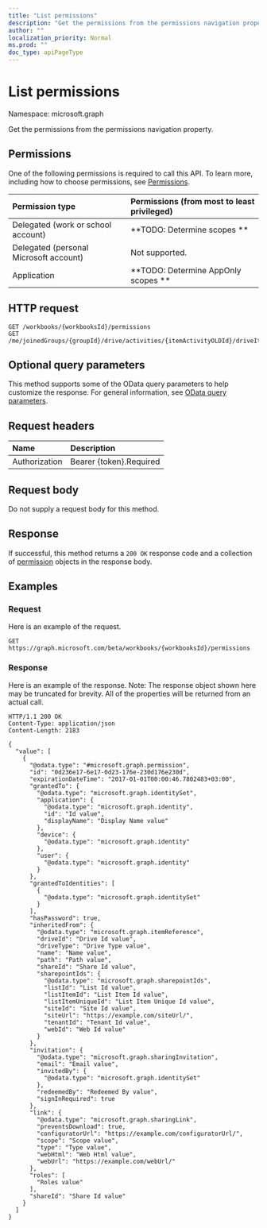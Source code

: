 ```yaml
---
title: "List permissions"
description: "Get the permissions from the permissions navigation property."
author: ""
localization_priority: Normal
ms.prod: ""
doc_type: apiPageType
---
```


# List permissions

Namespace: microsoft.graph

Get the permissions from the permissions navigation property.

## Permissions
One of the following permissions is required to call this API. To learn more, including how to choose permissions, see [Permissions](/concepts/permissions-reference.md).

|Permission type|Permissions (from most to least privileged)|
|:---|:---|
|Delegated (work or school account)|**TODO: Determine scopes **|
|Delegated (personal Microsoft account)|Not supported.|
|Application|**TODO: Determine AppOnly scopes **|

## HTTP request
<!-- {
  "blockType": "ignored"
}
-->
``` http
GET /workbooks/{workbooksId}/permissions
GET /me/joinedGroups/{groupId}/drive/activities/{itemActivityOLDId}/driveItem/permissions
```

## Optional query parameters
This method supports some of the OData query parameters to help customize the response. For general information, see [OData query parameters](/graph/query-parameters).

## Request headers
|Name|Description|
|:---|:---|
|Authorization|Bearer {token}.Required|

## Request body
Do not supply a request body for this method.

## Response
If successful, this method returns a `200 OK` response code and a collection of [permission](../resources/permission.md) objects in the response body.

## Examples

### Request
Here is an example of the request.
<!-- {
  "blockType": "request",
  "name": "get_permission"
}
-->
``` http
GET https://graph.microsoft.com/beta/workbooks/{workbooksId}/permissions
```

### Response
Here is an example of the response. Note: The response object shown here may be truncated for brevity. All of the properties will be returned from an actual call.
<!-- {
  "blockType": "response",
  "truncated": true,
  "@odata.type": "collection(microsoft.graph.permission)"
}
-->
``` http
HTTP/1.1 200 OK
Content-Type: application/json
Content-Length: 2183

{
  "value": [
    {
      "@odata.type": "#microsoft.graph.permission",
      "id": "0d236e17-6e17-0d23-176e-230d176e230d",
      "expirationDateTime": "2017-01-01T00:00:46.7802483+03:00",
      "grantedTo": {
        "@odata.type": "microsoft.graph.identitySet",
        "application": {
          "@odata.type": "microsoft.graph.identity",
          "id": "Id value",
          "displayName": "Display Name value"
        },
        "device": {
          "@odata.type": "microsoft.graph.identity"
        },
        "user": {
          "@odata.type": "microsoft.graph.identity"
        }
      },
      "grantedToIdentities": [
        {
          "@odata.type": "microsoft.graph.identitySet"
        }
      ],
      "hasPassword": true,
      "inheritedFrom": {
        "@odata.type": "microsoft.graph.itemReference",
        "driveId": "Drive Id value",
        "driveType": "Drive Type value",
        "name": "Name value",
        "path": "Path value",
        "shareId": "Share Id value",
        "sharepointIds": {
          "@odata.type": "microsoft.graph.sharepointIds",
          "listId": "List Id value",
          "listItemId": "List Item Id value",
          "listItemUniqueId": "List Item Unique Id value",
          "siteId": "Site Id value",
          "siteUrl": "https://example.com/siteUrl/",
          "tenantId": "Tenant Id value",
          "webId": "Web Id value"
        }
      },
      "invitation": {
        "@odata.type": "microsoft.graph.sharingInvitation",
        "email": "Email value",
        "invitedBy": {
          "@odata.type": "microsoft.graph.identitySet"
        },
        "redeemedBy": "Redeemed By value",
        "signInRequired": true
      },
      "link": {
        "@odata.type": "microsoft.graph.sharingLink",
        "preventsDownload": true,
        "configuratorUrl": "https://example.com/configuratorUrl/",
        "scope": "Scope value",
        "type": "Type value",
        "webHtml": "Web Html value",
        "webUrl": "https://example.com/webUrl/"
      },
      "roles": [
        "Roles value"
      ],
      "shareId": "Share Id value"
    }
  ]
}
```


